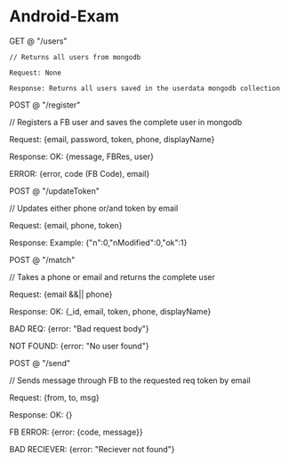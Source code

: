 # Android-Exam

GET @ "/users"
  
    // Returns all users from mongodb
  
    Request: None
  
    Response: Returns all users saved in the userdata mongodb collection
  
POST @ "/register"
  
  // Registers a FB user and saves the complete user in mongodb
  
  Request: {email, password, token, phone, displayName}
  
  Response: OK: {message, FBRes, user}
  
  ERROR: {error, code (FB Code), email}  
            
POST @ "/updateToken"
  
  // Updates either phone or/and token by email
  
  Request: {email, phone, token}
  
  Response: Example: {"n":0,"nModified":0,"ok":1}
  

POST @ "/match"

  // Takes a phone or email and returns the complete user

  Request: {email &&|| phone}

  Response: OK: {_id, email, token, phone, displayName}
  
  BAD REQ: {error: "Bad request body"}
  
  NOT FOUND: {error: "No user found"}
            

POST @ "/send"

// Sends message through FB to the requested req token by email

Request: {from, to, msg}

Response: OK: {}

FB ERROR: {error: {code, message}}

BAD RECIEVER: {error: "Reciever not found"}
            
  
